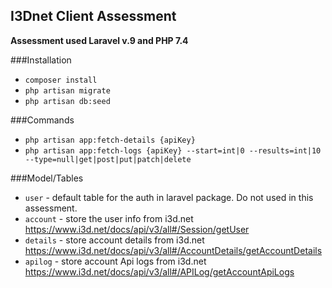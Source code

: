 ## I3Dnet Client Assessment

**Assessment used  Laravel v.9 and PHP 7.4**

###Installation 
- `composer install`
- `php artisan migrate`
- `php artisan db:seed`

###Commands
- `php artisan app:fetch-details {apiKey}`
- `php artisan app:fetch-logs {apiKey} --start=int|0 --results=int|10 --type=null|get|post|put|patch|delete`

###Model/Tables

- `user` - default table for the auth in laravel package. Do not used in this assessment.
- `account` - store the user info from i3d.net https://www.i3d.net/docs/api/v3/all#/Session/getUser
- `details` - store account details from i3d.net https://www.i3d.net/docs/api/v3/all#/AccountDetails/getAccountDetails
- `apilog` - store account Api logs from i3d.net https://www.i3d.net/docs/api/v3/all#/APILog/getAccountApiLogs

